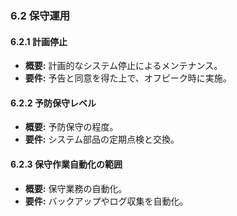 ### 6.2 保守運用
#### 6.2.1 計画停止
- **概要:** 計画的なシステム停止によるメンテナンス。
- **要件:** 予告と同意を得た上で、オフピーク時に実施。

#### 6.2.2 予防保守レベル
- **概要:** 予防保守の程度。
- **要件:** システム部品の定期点検と交換。

#### 6.2.3 保守作業自動化の範囲
- **概要:** 保守業務の自動化。
- **要件:** バックアップやログ収集を自動化。

